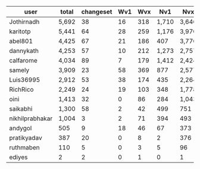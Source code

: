 user | total | changeset | Wv1 | Wvx | Nv1 | Nvx | Rv1 | Rvx
--- | --- | --- | --- | --- | --- | --- | --- | ---
Jothirnadh | 5,692 | 38 | 16 | 318 | 1,710 | 3,646 | 0 | 2
karitotp | 5,441 | 64 | 28 | 259 | 1,176 | 3,970 | 0 | 8
abel801 | 4,425 | 67 | 21 | 186 | 407 | 3,776 | 0 | 35
dannykath | 4,253 | 57 | 10 | 212 | 1,273 | 2,757 | 0 | 1
calfarome | 4,034 | 89 | 7 | 179 | 1,412 | 2,424 | 0 | 12
samely | 3,909 | 23 | 58 | 369 | 877 | 2,577 | 0 | 28
Luis36995 | 2,912 | 53 | 38 | 174 | 435 | 2,264 | 0 | 1
RichRico | 2,249 | 24 | 19 | 103 | 348 | 1,778 | 0 | 1
oini | 1,413 | 32 | 0 | 86 | 284 | 1,043 | 0 | 0
saikabhi | 1,300 | 58 | 2 | 42 | 499 | 751 | 0 | 6
nikhilprabhakar | 1,004 | 3 | 2 | 71 | 394 | 493 | 0 | 44
andygol | 505 | 9 | 18 | 46 | 67 | 373 | 0 | 1
pratikyadav | 387 | 20 | 0 | 8 | 2 | 376 | 0 | 1
ruthmaben | 110 | 5 | 0 | 3 | 5 | 96 | 0 | 6
ediyes | 2 | 2 | 0 | 1 | 0 | 1 | 0 | 0
